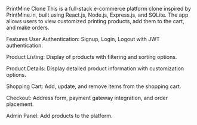 PrintMine Clone
This is a full-stack e-commerce platform clone inspired by PrintMine.in, built using React.js, Node.js, Express.js, and SQLite. The app allows users to view customized printing products, add them to the cart, and make orders.

Features
User Authentication: Signup, Login, Logout with JWT authentication.

Product Listing: Display of products with filtering and sorting options.

Product Details: Display detailed product information with customization options.

Shopping Cart: Add, update, and remove items from the shopping cart.

Checkout: Address form, payment gateway integration, and order placement.

Admin Panel: Add products to the platform.